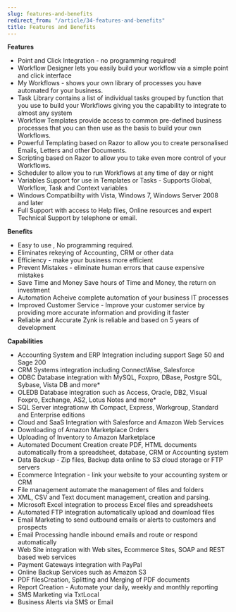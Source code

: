 ```yaml
---
slug: features-and-benefits
redirect_from: "/article/34-features-and-benefits"
title: Features and Benefits
---
```

**Features**

 * Point and Click Integration - no programming required!
 * Workflow Designer lets you easily build your workflow via a simple point and click interface
 * My Workflows - shows your own library of processes you have automated for your business.
 * Task Library contains a list of individual tasks grouped by function that you use to build your Workflows giving you the capability to integrate to almost any system
 * Workflow Templates provide access to common pre-defined business processes that you can then use as the basis to build your own Workflows.
 * Powerful Templating based on Razor to allow you to create personalised Emails, Letters and other Documents.
 * Scripting based on Razor to allow you to take even more control of your Workflows.
 * Scheduler to allow you to run Workflows at any time of day or night
 * Variables Support for use in Templates or Tasks - Supports Global, Workflow, Task and Context variables
 * Windows Compatibiilty with Vista, Windows 7, Windows Server 2008 and later
 * Full Support with access to Help files, Online resources and expert Technical Support by telephone or email.

**Benefits**
 * Easy to use , No programming required.
 * Eliminates rekeying of Accounting, CRM or other data
 * Efficiency - make your business more efficient
 * Prevent Mistakes - eliminate human errors that cause expensive mistakes
 * Save Time and Money Save hours of Time and Money, the return on investment
 * Automation Acheive complete automation of your business IT processes
 * Improved Customer Service - Improve your customer service by providing more accurate information and providing it faster
 * Reliable and Accurate Zynk is reliable and based on 5 years of development

**Capabilities**
 * Accounting System and ERP Integration including support Sage 50 and Sage 200
 * CRM Systems integration including ConnectWise, Salesforce
 * ODBC Database integration with MySQL, Foxpro, DBase, Postgre SQL, Sybase, Vista DB and more\*
 * OLEDB Database integration such as Access, Oracle, DB2, Visual Foxpro, Exchange, AS2, Lotus Notes and more\*
 * SQL Server integrationw ith Compact, Express, Workgroup, Standard and Enterprise editions
 * Cloud and SaaS Integration with Salesforce and Amazon Web Services
 * Downloading of Amazon Marketplace Orders
 * Uploading of Inventory to Amazon Marketplace
 * Automated Document Creation create PDF, HTML documents automatically from a spreadsheet, database, CRM or Accounting system
 * Data Backup - Zip files, Backup data online to S3 cloud storage or FTP servers
 * Ecommerce Integration - link your website to your accounting system or CRM
 * File management automate the management of files and folders
 * XML, CSV and Text document management, creation and parsing.
 * Microsoft Excel integration to process Excel files and spreadsheets
 * Automated FTP integration automatically upload and download files
 * Email Marketing to send outbound emails or alerts to customers and prospects
 * Email Processing handle inbound emails and route or respond automatically
 * Web Site integration with Web sites, Ecommerce Sites, SOAP and REST based web services
 * Payment Gateways integration with PayPal
 * Online Backup Services such as Amazon S3
 * PDF filesCreation, Splitting and Merging of PDF documents
 * Report Creation - Automate your daily, weekly and monthly reporting
 * SMS Marketing via TxtLocal
 * Business Alerts via SMS or Email